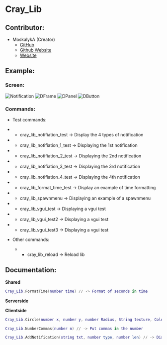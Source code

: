 # Cray_Lib

## Contributor:

* MoskalykA (Creator)
  * [GitHub](https://github.com/MoskalykA)
  * [Github Website](https://moskalyka.github.io/)
  * [Website](https://cray-dev.com/)

## Example:

### Screen:

![Notification](https://file.cray-dev.com/cray_lib_notification_v1.png)
![DFrame](https://file.cray-dev.com/cray_lib_dframe_v1.png)
![DPanel](https://file.cray-dev.com/cray_lib_dpanel_v1.png)
![DButton](https://file.cray-dev.com/cray_lib_dbutton_v1.png)

### Commands:

* Test commands:
 * - cray_lib_notifiation_test -> Display the 4 types of notification
 * - cray_lib_notifiation_1_test -> Displaying the 1st notification
 * - cray_lib_notifiation_2_test -> Displaying the 2nd notification
 * - cray_lib_notifiation_3_test -> Displaying the 3rd notification
 * - cray_lib_notifiation_4_test -> Displaying the 4th notification
 * - cray_lib_format_time_test -> Display an example of time formatting
 * - cray_lib_spawnmenu -> Displaying an example of a spawnmenu 
 * - cray_lib_vgui_test -> Displaying a vgui test
 * - cray_lib_vgui_test2 -> Displaying a vgui test
 * - cray_lib_vgui_test3 -> Displaying a vgui test

* Other commands:
  * - cray_lib_reload -> Reload lib

## Documentation:

**Shared**
```lua
Cray_Lib.FormatTime(number time) // -> Format of seconds in time
```
**Serverside**

**Clientside**
```lua
Cray_Lib.Circle(number x, number y, number Radius, String texture, Color color) // -> Draw a circle
```
```lua
Cray_Lib.NumberCommas(number n) // -> Put commas in the number
```
```lua
Cray_Lib.AddNotification(string txt, number type, number len) // -> Display the notification
```